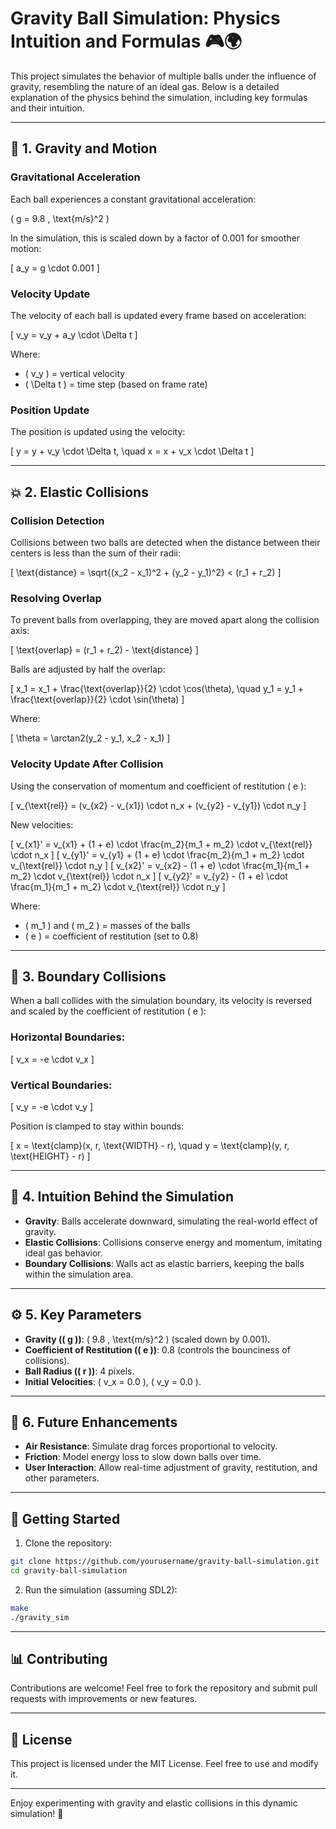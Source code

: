 # Gravity Ball Simulation: Physics Intuition and Formulas 🎮🌍

This project simulates the behavior of multiple balls under the influence of gravity, resembling the nature of an ideal gas. Below is a detailed explanation of the physics behind the simulation, including key formulas and their intuition.

---

## 📌 1. Gravity and Motion

### Gravitational Acceleration

Each ball experiences a constant gravitational acceleration:

\(
g = 9.8 \, \text{m/s}^2
\)

In the simulation, this is scaled down by a factor of 0.001 for smoother motion:

\[
a_y = g \cdot 0.001
\]

### Velocity Update

The velocity of each ball is updated every frame based on acceleration:

\[
v_y = v_y + a_y \cdot \Delta t
\]

Where:
- \( v_y \) = vertical velocity
- \( \Delta t \) = time step (based on frame rate)

### Position Update

The position is updated using the velocity:

\[
y = y + v_y \cdot \Delta t, \quad x = x + v_x \cdot \Delta t
\]

---

## 💥 2. Elastic Collisions

### Collision Detection

Collisions between two balls are detected when the distance between their centers is less than the sum of their radii:

\[
\text{distance} = \sqrt{(x_2 - x_1)^2 + (y_2 - y_1)^2} < (r_1 + r_2)
\]

### Resolving Overlap

To prevent balls from overlapping, they are moved apart along the collision axis:

\[
\text{overlap} = (r_1 + r_2) - \text{distance}
\]

Balls are adjusted by half the overlap:

\[
x_1 = x_1 + \frac{\text{overlap}}{2} \cdot \cos(\theta), \quad y_1 = y_1 + \frac{\text{overlap}}{2} \cdot \sin(\theta)
\]

Where:

\[
\theta = \arctan2(y_2 - y_1, x_2 - x_1)
\]

### Velocity Update After Collision

Using the conservation of momentum and coefficient of restitution \( e \):

\[
v_{\text{rel}} = (v_{x2} - v_{x1}) \cdot n_x + (v_{y2} - v_{y1}) \cdot n_y
\]

New velocities:

\[
v_{x1}' = v_{x1} + (1 + e) \cdot \frac{m_2}{m_1 + m_2} \cdot v_{\text{rel}} \cdot n_x
\]
\[
v_{y1}' = v_{y1} + (1 + e) \cdot \frac{m_2}{m_1 + m_2} \cdot v_{\text{rel}} \cdot n_y
\]
\[
v_{x2}' = v_{x2} - (1 + e) \cdot \frac{m_1}{m_1 + m_2} \cdot v_{\text{rel}} \cdot n_x
\]
\[
v_{y2}' = v_{y2} - (1 + e) \cdot \frac{m_1}{m_1 + m_2} \cdot v_{\text{rel}} \cdot n_y
\]

Where:
- \( m_1 \) and \( m_2 \) = masses of the balls
- \( e \) = coefficient of restitution (set to 0.8)

---

## 🛑 3. Boundary Collisions

When a ball collides with the simulation boundary, its velocity is reversed and scaled by the coefficient of restitution \( e \):

### Horizontal Boundaries:

\[
v_x = -e \cdot v_x
\]

### Vertical Boundaries:

\[
v_y = -e \cdot v_y
\]

Position is clamped to stay within bounds:

\[
x = \text{clamp}(x, r, \text{WIDTH} - r), \quad y = \text{clamp}(y, r, \text{HEIGHT} - r)
\]

---

## 🧠 4. Intuition Behind the Simulation

- **Gravity**: Balls accelerate downward, simulating the real-world effect of gravity.
- **Elastic Collisions**: Collisions conserve energy and momentum, imitating ideal gas behavior.
- **Boundary Collisions**: Walls act as elastic barriers, keeping the balls within the simulation area.

---

## ⚙️ 5. Key Parameters

- **Gravity (\( g \))**: \( 9.8 \, \text{m/s}^2 \) (scaled down by 0.001).
- **Coefficient of Restitution (\( e \))**: 0.8 (controls the bounciness of collisions).
- **Ball Radius (\( r \))**: 4 pixels.
- **Initial Velocities**: \( v_x = 0.0 \), \( v_y = 0.0 \).

---

## 🚀 6. Future Enhancements

- **Air Resistance**: Simulate drag forces proportional to velocity.
- **Friction**: Model energy loss to slow down balls over time.
- **User Interaction**: Allow real-time adjustment of gravity, restitution, and other parameters.

---

## 📖 Getting Started

1. Clone the repository:

```bash
git clone https://github.com/yourusername/gravity-ball-simulation.git
cd gravity-ball-simulation
```

2. Run the simulation (assuming SDL2):

```bash
make
./gravity_sim
```

---

## 📊 Contributing

Contributions are welcome! Feel free to fork the repository and submit pull requests with improvements or new features.

---

## 📄 License

This project is licensed under the MIT License. Feel free to use and modify it.

---

Enjoy experimenting with gravity and elastic collisions in this dynamic simulation! 🎉
